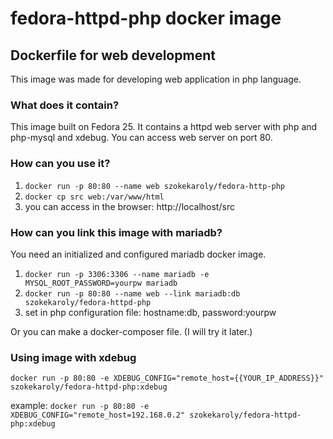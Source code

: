 # fedora-httpd-php docker image
## Dockerfile for web development

This image was made for developing web application in php language.

### What does it contain?
This image built on Fedora 25. It contains a httpd web server with php and php-mysql and xdebug.
You can access web server on port 80.

### How can you use it?

1. `docker run -p 80:80 --name web szokekaroly/fedora-http-php`
2. `docker cp src web:/var/www/html`
3. you can access in the browser: http://localhost/src

### How can you link this image with mariadb?
You need an initialized and configured mariadb docker image.

1. `docker run -p 3306:3306 --name mariadb -e MYSQL_ROOT_PASSWORD=yourpw mariadb`
2. `docker run -p 80:80 --name web --link mariadb:db szokekaroly/fedora-httpd-php`
3. set in php configuration file: hostname:db, password:yourpw

Or you can make a docker-composer file. (I will try it later.)

### Using image with xdebug
`docker run -p 80:80 -e XDEBUG_CONFIG="remote_host={{YOUR_IP_ADDRESS}}" szokekaroly/fedora-httpd-php:xdebug`

example: `docker run -p 80:80 -e XDEBUG_CONFIG="remote_host=192.168.0.2" szokekaroly/fedora-httpd-php:xdebug`
